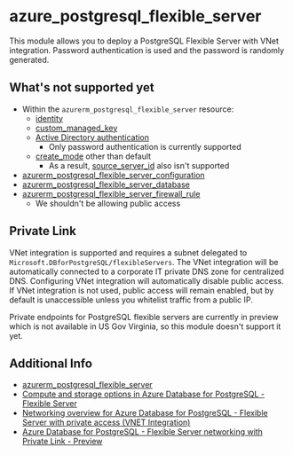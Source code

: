 # azure_postgresql_flexible_server

This module allows you to deploy a PostgreSQL Flexible Server with VNet integration.
Password authentication is used and the password is randomly generated.

## What's not supported yet

* Within the `azurerm_postgresql_flexible_server` resource:
  * [identity](https://registry.terraform.io/providers/hashicorp/azurerm/latest/docs/resources/postgresql_flexible_server#identity)
  * [custom_managed_key](https://registry.terraform.io/providers/hashicorp/azurerm/latest/docs/resources/postgresql_flexible_server#customer_managed_key)
  * [Active Directory authentication](https://registry.terraform.io/providers/hashicorp/azurerm/latest/docs/resources/postgresql_flexible_server#authentication)
    * Only password authentication is currently supported
  * [create_mode](https://registry.terraform.io/providers/hashicorp/azurerm/latest/docs/resources/postgresql_flexible_server#create_mode)
  other than default
    * As a result, [source_server_id](https://registry.terraform.io/providers/hashicorp/azurerm/latest/docs/resources/postgresql_flexible_server#source_server_id)
    also isn't supported
* [azurerm_postgresql_flexible_server_configuration](https://registry.terraform.io/providers/hashicorp/azurerm/latest/docs/resources/postgresql_flexible_server_configuration)
* [azurerm_postgresql_flexible_server_database](https://registry.terraform.io/providers/hashicorp/azurerm/latest/docs/resources/postgresql_flexible_server_database)
* [azurerm_postgresql_flexible_server_firewall_rule](https://registry.terraform.io/providers/hashicorp/azurerm/latest/docs/resources/postgresql_flexible_server_firewall_rule)
  * We shouldn't be allowing public access

## Private Link

VNet integration is supported and requires a subnet delegated to
`Microsoft.DBforPostgreSQL/flexibleServers`. The VNet integration will be automatically
connected to a corporate IT private DNS zone for centralized DNS. Configuring VNet
integration will automatically disable public access. If VNet integration is not used,
public access will remain enabled, but by default is unaccessible unless you whitelist
traffic from a public IP.

Private endpoints for PostgreSQL flexible servers are currently in preview which is not
available in US Gov Virginia, so this module doesn't support it yet.

## Additional Info

* [azurerm_postgresql_flexible_server](https://registry.terraform.io/providers/hashicorp/azurerm/latest/docs/resources/postgresql_flexible_server)
* [Compute and storage options in Azure Database for PostgreSQL - Flexible Server](https://learn.microsoft.com/en-us/azure/postgresql/flexible-server/concepts-compute-storage#compute-tiers-vcores-and-server-types)
* [Networking overview for Azure Database for PostgreSQL - Flexible Server with private access (VNET Integration)](https://learn.microsoft.com/en-us/azure/postgresql/flexible-server/concepts-networking-private)
* [Azure Database for PostgreSQL - Flexible Server networking with Private Link - Preview](https://learn.microsoft.com/en-us/azure/postgresql/flexible-server/concepts-networking-private-link)
